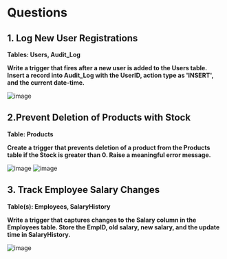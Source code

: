 # Questions

## 1. Log New User Registrations

**Tables: Users, Audit_Log**

**Write a trigger that fires after a new user is added to the Users table. Insert a record into Audit_Log with the UserID, action type as 'INSERT', and the current date-time.**

![image](https://github.com/user-attachments/assets/b3409059-0d1e-4a70-a9f6-e003b3afb64d)

## 2.Prevent Deletion of Products with Stock

**Table: Products**

**Create a trigger that prevents deletion of a product from the Products table if the Stock is greater than 0. Raise a meaningful error message.**

![image](https://github.com/user-attachments/assets/1478c083-58cb-4426-8320-c6c17a704981)
![image](https://github.com/user-attachments/assets/acfce976-bf2a-4751-ba96-e456fe5f14d6)

## 3. Track Employee Salary Changes

**Table(s): Employees, SalaryHistory**

**Write a trigger that captures changes to the Salary column in the Employees table. Store the EmpID, old salary, new salary, and the update time in SalaryHistory.**

![image](https://github.com/user-attachments/assets/1b3f78ee-5137-4608-ae20-3d94d804ee8f)

